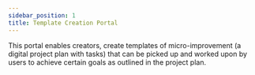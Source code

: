 ```yaml
---
sidebar_position: 1
title: Template Creation Portal
---
```


This portal enables creators, create templates of micro-improvement (a digital project plan with tasks) that can be picked up and worked upon by users to achieve certain goals as outlined in the project plan.
